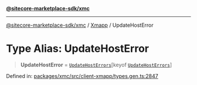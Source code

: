 [**@sitecore-marketplace-sdk/xmc**](../../../../README.md)

***

[@sitecore-marketplace-sdk/xmc](../../../../README.md) / [Xmapp](../README.md) / UpdateHostError

# Type Alias: UpdateHostError

> **UpdateHostError** = [`UpdateHostErrors`](UpdateHostErrors.md)\[keyof [`UpdateHostErrors`](UpdateHostErrors.md)\]

Defined in: [packages/xmc/src/client-xmapp/types.gen.ts:2847](https://github.com/Sitecore/marketplace-sdk/blob/e3ec55ede335ad59ac5875d32f0d68c50e7bc899/packages/xmc/src/client-xmapp/types.gen.ts#L2847)
